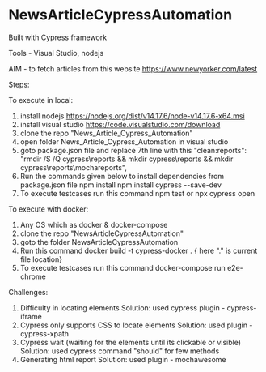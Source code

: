 # NewsArticleCypressAutomation

Built with Cypress framework

Tools - Visual Studio, nodejs

AIM - to fetch articles from this website https://www.newyorker.com/latest

Steps:

To execute in local:
1. install nodejs https://nodejs.org/dist/v14.17.6/node-v14.17.6-x64.msi
2. install visual studio https://code.visualstudio.com/download
3. clone the repo "News_Article_Cypress_Automation"
4. open folder News_Article_Cypress_Automation in visual studio
5. goto package.json file and replace 7th line with this "clean:reports": "rmdir /S /Q cypress\\reports && mkdir cypress\\reports && mkdir cypress\\reports\\mochareports",
6. Run the commands given below to install dependencies from package.json file
	npm install
	npm install cypress --save-dev
7. To execute testcases run this command 
	npm test or npx cypress open

To execute with docker:
1. Any OS which as docker & docker-compose
2. clone the repo "NewsArticleCypressAutomation"
3. goto the folder NewsArticleCypressAutomation
4. Run this command 
	docker build -t cypress-docker . { here "." is current file location}
5. To execute testcases run this command
	docker-compose run e2e-chrome

Challenges:
1. Difficulty in locating elements 
	Solution: used cypress plugin - cypress-iframe
2. Cypress only supports CSS to locate elements
	Solution: used plugin - cypress-xpath
3. Cypress wait (waiting for the elements until its clickable or visible)
	Solution: used cypress command "should" for few methods
4. Generating html report
	Solution: used plugin - mochawesome
